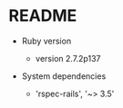 # README

* Ruby version
    - version 2.7.2p137

* System dependencies
    - 'rspec-rails', '~> 3.5'

